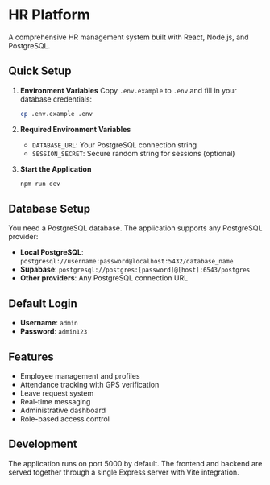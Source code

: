 # HR Platform

A comprehensive HR management system built with React, Node.js, and PostgreSQL.

## Quick Setup

1. **Environment Variables**
   Copy `.env.example` to `.env` and fill in your database credentials:
   ```bash
   cp .env.example .env
   ```

2. **Required Environment Variables**
   - `DATABASE_URL`: Your PostgreSQL connection string
   - `SESSION_SECRET`: Secure random string for sessions (optional)

3. **Start the Application**
   ```bash
   npm run dev
   ```

## Database Setup

You need a PostgreSQL database. The application supports any PostgreSQL provider:

- **Local PostgreSQL**: `postgresql://username:password@localhost:5432/database_name`
- **Supabase**: `postgresql://postgres:[password]@[host]:6543/postgres`
- **Other providers**: Any PostgreSQL connection URL

## Default Login

- **Username**: `admin`
- **Password**: `admin123`

## Features

- Employee management and profiles
- Attendance tracking with GPS verification
- Leave request system
- Real-time messaging
- Administrative dashboard
- Role-based access control

## Development

The application runs on port 5000 by default. The frontend and backend are served together through a single Express server with Vite integration.